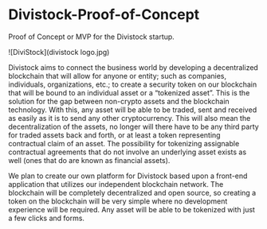 # Divistock-Proof-of-Concept
Proof of Concept or MVP for the Divistock startup.

![DiviStock](divistock logo.jpg)

Divistock aims to connect the business world by developing a decentralized blockchain that will
allow for anyone or entity; such as companies, individuals, organizations, etc.; to create a
security token on our blockchain that will be bound to an individual asset or a “tokenized asset”.
This is the solution for the gap between non-crypto assets and the blockchain technology. With
this, any asset will be able to be traded, sent and received as easily as it is to send any other
cryptocurrency. This will also mean the decentralization of the assets, no longer will there have
to be any third party for traded assets back and forth, or at least a token representing contractual
claim of an asset. The possibility for tokenizing assignable contractual agreements that do not
involve an underlying asset exists as well (ones that do are known as financial assets).

We plan to create our own platform for Divistock based upon a front-end application that utilizes
our independent blockchain network. The blockchain will be completely decentralized and open
source, so creating a token on the blockchain will be very simple where no development
experience will be required. Any asset will be able to be tokenized with just a few clicks and
forms.
